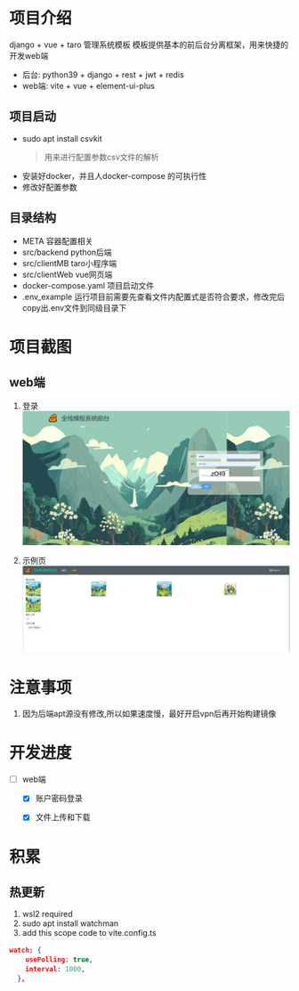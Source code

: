 # 项目介绍
django + vue + taro 管理系统模板
模板提供基本的前后台分离框架，用来快捷的开发web端 
* 后台: python39 + django + rest + jwt + redis
* web端: vite + vue + element-ui-plus

## 项目启动
* sudo apt install csvkit
  > 用来进行配置参数csv文件的解析
* 安装好docker，并且人docker-compose 的可执行性
* 修改好配置参数


## 目录结构
- META 容器配置相关
- src/backend python后端
- src/clientMB taro小程序端
- src/clientWeb vue网页端
- docker-compose.yaml 项目启动文件
- .env_example 运行项目前需要先查看文件内配置式是否符合要求，修改完后copy出.env文件到同级目录下



# 项目截图
## web端
1. 登录
![登录](./doc/login.jpg)

2. 示例页
![示例](./doc/example.jpg)



# 注意事项
1. 因为后端apt源没有修改,所以如果速度慢，最好开启vpn后再开始构建镜像


# 开发进度
* [ ] web端
  * [x] 账户密码登录
  * [x] 文件上传和下载


# 积累
## 热更新
1. wsl2 required
2. sudo apt install watchman
3. add this scope code to vite.config.ts
  ```json
  watch: {
      usePolling: true,
      interval: 1000,
    },
  ```

